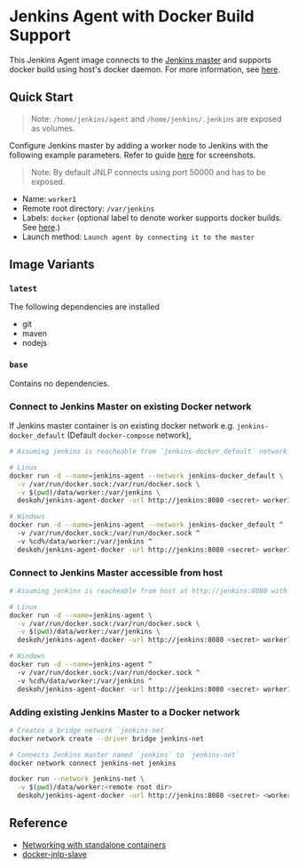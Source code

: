 # Jenkins Agent with Docker Build Support

This Jenkins Agent image connects to the [Jenkins master](https://hub.docker.com/r/deskoh/jenkins-docker) and supports docker build using host's docker daemon. For more information, see [here](https://wiki.jenkins.io/display/JENKINS/Distributed+builds#Distributedbuilds-Agenttomasterconnections).

## Quick Start

> Note: `/home/jenkins/agent` and `/home/jenkins/.jenkins` are exposed as volumes.

Configure Jenkins master by adding a worker node to Jenkins with the following example parameters. Refer to guide [here](https://wiki.jenkins.io/display/JENKINS/Step+by+step+guide+to+set+up+master+and+agent+machines+on+Windows) for screenshots.

> Note: By default JNLP connects using port 50000 and has to be exposed.

* Name: `worker1`
* Remote root directory: `/var/jenkins`
* Labels: `docker` (optional label to denote worker supports docker builds. See [here](https://jenkins.io/doc/book/pipeline/docker/#specifying-a-docker-label).)
* Launch method: `Launch agent by connecting it to the master`

## Image Variants

### `latest`

The following dependencies are installed

* git
* maven
* nodejs

### `base`

Contains no dependencies.

### Connect to Jenkins Master on existing Docker network

If Jenkins master container is on existing docker network e.g. `jenkins-docker_default` (Default `docker-compose` network),

```sh
# Assuming jenkins is reacheable from `jenkins-docker_default` network at http://jenkins:8080 with above example parameters.

# Linux
docker run -d --name=jenkins-agent --network jenkins-docker_default \
  -v /var/run/docker.sock:/var/run/docker.sock \
  -v $(pwd)/data/worker:/var/jenkins \
  deskoh/jenkins-agent-docker -url http://jenkins:8080 <secret> worker1

# Windows
docker run -d --name=jenkins-agent --network jenkins-docker_default ^
  -v /var/run/docker.sock:/var/run/docker.sock ^
  -v %cd%/data/worker:/var/jenkins ^
  deskoh/jenkins-agent-docker -url http://jenkins:8080 <secret> worker1
```

### Connect to Jenkins Master accessible from host

```sh
# Assuming jenkins is reacheable from host at http://jenkins:8080 with above example parameters.

# Linux
docker run -d --name=jenkins-agent \
  -v /var/run/docker.sock:/var/run/docker.sock \
  -v $(pwd)/data/worker:/var/jenkins \
  deskoh/jenkins-agent-docker -url http://jenkins:8080 <secret> worker1

# Windows
docker run -d --name=jenkins-agent ^
  -v /var/run/docker.sock:/var/run/docker.sock ^
  -v %cd%/data/worker:/var/jenkins ^
  deskoh/jenkins-agent-docker -url http://jenkins:8080 <secret> worker1
```

### Adding existing Jenkins Master to a Docker network

```sh
# Creates a bridge network `jenkins-net`
docker network create --driver bridge jenkins-net

# Connects Jenkins master named `jenkins` to `jenkins-net`
docker network connect jenkins-net jenkins

docker run --network jenkins-net \
  -v $(pwd)/data/worker:<remote root dir>
  deskoh/jenkins-agent-docker -url http://jenkins:8080 <secret> <worker name>
```

## Reference

* [Networking with standalone containers](https://docs.docker.com/network/network-tutorial-standalone/)
* [docker-jnlp-slave](https://github.com/jenkinsci/docker-jnlp-slave/)

